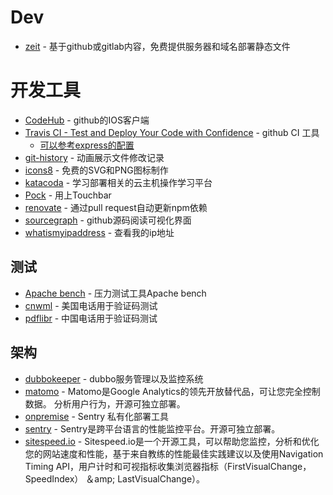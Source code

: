 # Dev

- [zeit](https://zeit.co/dashboard) - 基于github或gitlab内容，免费提供服务器和域名部署静态文件

# 开发工具

- [CodeHub](https://github.com/CodeHubApp/CodeHub) - github的IOS客户端
- [Travis CI - Test and Deploy Your Code with Confidence](https://travis-ci.org/) - github CI 工具
    - [可以参考express的配置](https://github.com/FunnyLiu/express/blob/master/.travis.yml)
- [git-history](https://github.com/pomber/git-history/) - 动画展示文件修改记录
- [icons8](https://icons8.cn/icons) - 免费的SVG和PNG图标制作
- [katacoda](https://www.katacoda.com/learn) - 学习部署相关的云主机操作学习平台
- [Pock](https://github.com/pigigaldi/Pock) - 用上Touchbar
- [renovate](https://github.com/marketplace/renovate) - 通过pull request自动更新npm依赖
- [sourcegraph](https://about.sourcegraph.com/) - github源码阅读可视化界面
- [whatismyipaddress](https://whatismyipaddress.com/) - 查看我的ip地址

## 测试

- [Apache bench](https://httpd.apache.org/docs/2.4/programs/ab.html) - 压力测试工具Apache bench
- [cnwml](https://www.cnwml.com/free-sms-online/12055094535.html) - 美国电话用于验证码测试
- [pdflibr](https://pdflibr.com) - 中国电话用于验证码测试

## 架构

- [dubbokeeper](https://github.com/dubboclub/dubbokeeper) - dubbo服务管理以及监控系统
- [matomo](https://github.com/matomo-org/matomo) - Matomo是Google Analytics的领先开放替代品，可让您完全控制数据。 分析用户行为，开源可独立部署。
- [onpremise](https://github.com/getsentry/onpremise) - Sentry 私有化部署工具
- [sentry](https://github.com/getsentry/sentry) - Sentry是跨平台语言的性能监控平台。开源可独立部署。
- [sitespeed.io](https://github.com/sitespeedio/sitespeed.io) - Sitespeed.io是一个开源工具，可以帮助您监控，分析和优化您的网站速度和性能，基于来自教练的性能最佳实践建议以及使用Navigation Timing API，用户计时和可视指标收集浏览器指标（FirstVisualChange，SpeedIndex） ＆amp; LastVisualChange）。





